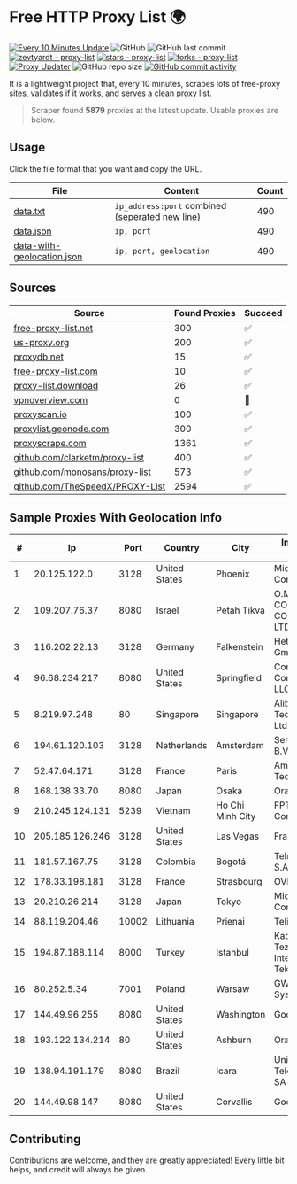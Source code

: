 
# Free HTTP Proxy List 🌍

[![Every 10 Minutes Update](https://github.com/mertguvencli/http-proxy-list/actions/workflows/main.yml/badge.svg?branch=main)](https://github.com/mertguvencli/http-proxy-list/actions/workflows/main.yml)
![GitHub](https://img.shields.io/github/license/mertguvencli/http-proxy-list)
![GitHub last commit](https://img.shields.io/github/last-commit/mertguvencli/http-proxy-list)
[![zevtyardt - proxy-list](https://img.shields.io/static/v1?label=zevtyardt&message=proxy-list&color=blue&logo=github)](https://github.com/zevtyardt/proxy-list "Go to GitHub repo")
[![stars - proxy-list](https://img.shields.io/github/stars/zevtyardt/proxy-list?style=social)](https://github.com/zevtyardt/proxy-list)
[![forks - proxy-list](https://img.shields.io/github/forks/zevtyardt/proxy-list?style=social)](https://github.com/zevtyardt/proxy-list)
[![Proxy Updater](https://github.com/zevtyardt/proxy-list/workflows/Proxy%20Updater/badge.svg)](https://github.com/zevtyardt/proxy-list/actions?query=workflow:"Proxy+Updater")
![GitHub repo size](https://img.shields.io/github/repo-size/zevtyardt/proxy-list)
[![GitHub commit activity](https://img.shields.io/github/commit-activity/m/zevtyardt/proxy-list?logo=commits)](https://github.com/zevtyardt/proxy-list/commits/main)

It is a lightweight project that, every 10 minutes, scrapes lots of free-proxy sites, validates if it works, and serves a clean proxy list.

> Scraper found **5879** proxies at the latest update. Usable proxies are below.

## Usage

Click the file format that you want and copy the URL.

|File|Content|Count|
|----|-------|-----|
|[data.txt](https://raw.githubusercontent.com/mertguvencli/http-proxy-list/main/proxy-list/data.txt)|`ip_address:port` combined (seperated new line)|490|
|[data.json](https://raw.githubusercontent.com/mertguvencli/http-proxy-list/main/proxy-list/data.json)|`ip, port`|490|
|[data-with-geolocation.json](https://raw.githubusercontent.com/mertguvencli/http-proxy-list/main/proxy-list/data-with-geolocation.json)|`ip, port, geolocation`|490|

## Sources

|Source|Found Proxies|Succeed|
|------|-------------|-------|
|[free-proxy-list.net](https://free-proxy-list.net)|300|✅|
|[us-proxy.org](https://www.us-proxy.org)|200|✅|
|[proxydb.net](http://proxydb.net)|15|✅|
|[free-proxy-list.com](https://free-proxy-list.com/?page=&port=&type%5B%5D=http&type%5B%5D=https&up_time=0&search=Search)|10|✅|
|[proxy-list.download](https://www.proxy-list.download/HTTP)|26|✅|
|[vpnoverview.com](https://vpnoverview.com/privacy/anonymous-browsing/free-proxy-servers)|0|🚫|
|[proxyscan.io](https://www.proxyscan.io)|100|✅|
|[proxylist.geonode.com](https://proxylist.geonode.com/api/proxy-list?limit=300&page=1&sort_by=lastChecked&sort_type=desc&protocols=http,https)|300|✅|
|[proxyscrape.com](https://api.proxyscrape.com/v2/?request=displayproxies&protocol=http&timeout=10000&country=all&ssl=all&anonymity=all)|1361|✅|
|[github.com/clarketm/proxy-list](https://raw.githubusercontent.com/clarketm/proxy-list/master/proxy-list-raw.txt)|400|✅|
|[github.com/monosans/proxy-list](https://raw.githubusercontent.com/monosans/proxy-list/main/proxies/http.txt)|573|✅|
|[github.com/TheSpeedX/PROXY-List](https://raw.githubusercontent.com/TheSpeedX/PROXY-List/master/http.txt)|2594|✅|


## Sample Proxies With Geolocation Info

|#|Ip|Port|Country|City|Internet Service Provider|
|-|--|----|-------|----|-------------------------|
|1|20.125.122.0|3128|United States|Phoenix|Microsoft Corporation|
|2|109.207.76.37|8080|Israel|Petah Tikva|O.M.C. COMPUTERS & COMMUNICATIONS LTD|
|3|116.202.22.13|3128|Germany|Falkenstein|Hetzner Online GmbH|
|4|96.68.234.217|8080|United States|Springfield|Comcast Cable Communications, LLC|
|5|8.219.97.248|80|Singapore|Singapore|Alibaba (US) Technology Co., Ltd.|
|6|194.61.120.103|3128|Netherlands|Amsterdam|Serverius Holding B.V.|
|7|52.47.64.171|3128|France|Paris|Amazon Technologies Inc.|
|8|168.138.33.70|8080|Japan|Osaka|Oracle Corporation|
|9|210.245.124.131|5239|Vietnam|Ho Chi Minh City|FPT Telecom Company|
|10|205.185.126.246|3128|United States|Las Vegas|FranTech Solutions|
|11|181.57.167.75|3128|Colombia|Bogotá|Telmex Colombia S.A.|
|12|178.33.198.181|3128|France|Strasbourg|OVH SAS|
|13|20.210.26.214|3128|Japan|Tokyo|Microsoft Corporation|
|14|88.119.204.46|10002|Lithuania|Prienai|Telia Lietuva, AB|
|15|194.87.188.114|8000|Turkey|Istanbul|Kadir Huseyin Tezcan Nosspeed Internet Teknolojileri|
|16|80.252.5.34|7001|Poland|Warsaw|GWNET Autonomus System|
|17|144.49.96.255|8080|United States|Washington|Google LLC|
|18|193.122.134.214|80|United States|Ashburn|Oracle Corporation|
|19|138.94.191.179|8080|Brazil|Icara|Unifique Telecomunicações SA|
|20|144.49.98.147|8080|United States|Corvallis|Google LLC|



## Contributing

Contributions are welcome, and they are greatly appreciated! Every
little bit helps, and credit will always be given.

